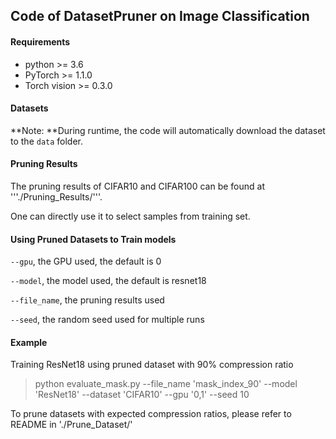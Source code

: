 ## Code of DatasetPruner on Image Classification 

#### Requirements

* python >= 3.6
* PyTorch >= 1.1.0
* Torch vision >= 0.3.0

#### Datasets

[CIFAR10]: http://www.cs.toronto.edu/~kriz/cifar-10-python.tar.gz
[CIFAR100]: http://www.cs.toronto.edu/~kriz/cifar-100-python.tar.gz
[Tiny-ImageNet]: http://cs231n.stanford.edu/tiny-imagenet-200.zip

**Note: **During runtime, the code will automatically download the dataset to the `data` folder.

####  Pruning Results
The pruning results of CIFAR10 and CIFAR100 can be found at '''./Pruning_Results/'''.

One can directly use it to select samples from training set.

#### Using Pruned Datasets to Train models
 ```--gpu```, the GPU used, the default is 0

```--model```, the model used, the default is resnet18

```--file_name```, the pruning results used

```--seed```, the random seed used for multiple runs

#### Example
Training ResNet18 using pruned dataset with 90% compression ratio 
> python evaluate_mask.py --file_name 'mask_index_90' --model 'ResNet18' --dataset 'CIFAR10' --gpu '0,1' --seed 10

To prune datasets with expected compression ratios, please refer to README in './Prune_Dataset/'